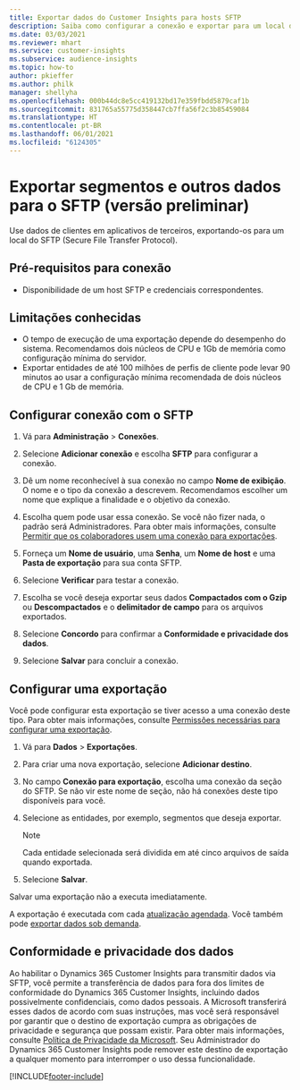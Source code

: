 ```yaml
---
title: Exportar dados do Customer Insights para hosts SFTP
description: Saiba como configurar a conexão e exportar para um local do SFTP.
ms.date: 03/03/2021
ms.reviewer: mhart
ms.service: customer-insights
ms.subservice: audience-insights
ms.topic: how-to
author: pkieffer
ms.author: philk
manager: shellyha
ms.openlocfilehash: 000b44dc8e5cc419132bd17e359fbdd5879caf1b
ms.sourcegitcommit: 831765a55775d358447cb7ffa56f2c3b85459084
ms.translationtype: HT
ms.contentlocale: pt-BR
ms.lasthandoff: 06/01/2021
ms.locfileid: "6124305"
---
```

# <a name="export-segments-and-other-data-to-sftp-preview"></a>Exportar segmentos e outros dados para o SFTP (versão preliminar)

Use dados de clientes em aplicativos de terceiros, exportando-os para um local do SFTP (Secure File Transfer Protocol).

## <a name="prerequisites-for-connection"></a>Pré-requisitos para conexão

- Disponibilidade de um host SFTP e credenciais correspondentes.

## <a name="known-limitations"></a>Limitações conhecidas

- O tempo de execução de uma exportação depende do desempenho do sistema. Recomendamos dois núcleos de CPU e 1Gb de memória como configuração mínima do servidor. 
- Exportar entidades de até 100 milhões de perfis de cliente pode levar 90 minutos ao usar a configuração mínima recomendada de dois núcleos de CPU e 1 Gb de memória. 

## <a name="set-up-connection-to-sftp"></a>Configurar conexão com o SFTP

1. Vá para **Administração** > **Conexões**.

1. Selecione **Adicionar conexão** e escolha **SFTP** para configurar a conexão.

1. Dê um nome reconhecível à sua conexão no campo **Nome de exibição**. O nome e o tipo da conexão a descrevem. Recomendamos escolher um nome que explique a finalidade e o objetivo da conexão.

1. Escolha quem pode usar essa conexão. Se você não fizer nada, o padrão será Administradores. Para obter mais informações, consulte [Permitir que os colaboradores usem uma conexão para exportações](connections.md#allow-contributors-to-use-a-connection-for-exports).

1. Forneça um **Nome de usuário**, uma **Senha**, um **Nome de host** e uma **Pasta de exportação** para sua conta SFTP.

1. Selecione **Verificar** para testar a conexão.

1. Escolha se você deseja exportar seus dados **Compactados com o Gzip** ou **Descompactados** e o **delimitador de campo** para os arquivos exportados.

1. Selecione **Concordo** para confirmar a **Conformidade e privacidade dos dados**.

1. Selecione **Salvar** para concluir a conexão.

## <a name="configure-an-export"></a>Configurar uma exportação

Você pode configurar esta exportação se tiver acesso a uma conexão deste tipo. Para obter mais informações, consulte [Permissões necessárias para configurar uma exportação](export-destinations.md#set-up-a-new-export).

1. Vá para **Dados** > **Exportações**.

1. Para criar uma nova exportação, selecione **Adicionar destino**.

1. No campo **Conexão para exportação**, escolha uma conexão da seção do SFTP. Se não vir este nome de seção, não há conexões deste tipo disponíveis para você.

1. Selecione as entidades, por exemplo, segmentos que deseja exportar.

   > [!NOTE]
   > Cada entidade selecionada será dividida em até cinco arquivos de saída quando exportada. 

1. Selecione **Salvar**.

Salvar uma exportação não a executa imediatamente.

A exportação é executada com cada [atualização agendada](system.md#schedule-tab). Você também pode [exportar dados sob demanda](export-destinations.md#run-exports-on-demand). 

## <a name="data-privacy-and-compliance"></a>Conformidade e privacidade dos dados

Ao habilitar o Dynamics 365 Customer Insights para transmitir dados via SFTP, você permite a transferência de dados para fora dos limites de conformidade do Dynamics 365 Customer Insights, incluindo dados possivelmente confidenciais, como dados pessoais. A Microsoft transferirá esses dados de acordo com suas instruções, mas você será responsável por garantir que o destino de exportação cumpra as obrigações de privacidade e segurança que possam existir. Para obter mais informações, consulte [Política de Privacidade da Microsoft](https://go.microsoft.com/fwlink/?linkid=396732).
Seu Administrador do Dynamics 365 Customer Insights pode remover este destino de exportação a qualquer momento para interromper o uso dessa funcionalidade.

[!INCLUDE[footer-include](../includes/footer-banner.md)]
